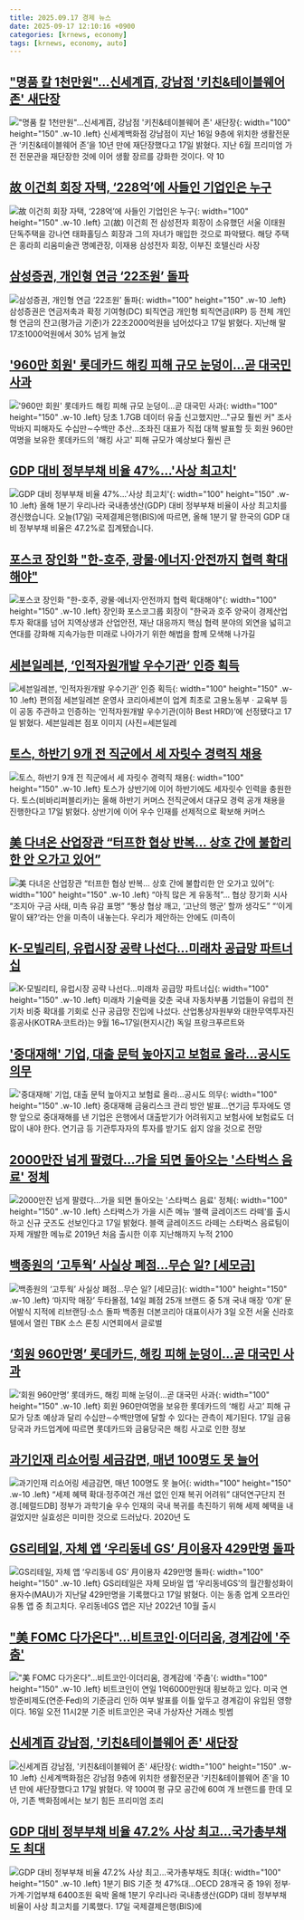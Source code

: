 ```yaml
---
title: 2025.09.17 경제 뉴스
date: 2025-09-17 12:10:16 +0900
categories: [krnews, economy]
tags: [krnews, economy, auto]
---
```

## ["명품 칼 1천만원"…신세계百, 강남점 '키친&테이블웨어 존' 새단장](https://n.news.naver.com/mnews/article/092/0002390700)

!["명품 칼 1천만원"…신세계百, 강남점 '키친&테이블웨어 존' 새단장](https://mimgnews.pstatic.net/image/origin/092/2025/09/17/2390700.jpg?type=nf220_150){: width="100" height="150" .w-10 .left}
신세계백화점 강남점이 지난 16일 9층에 위치한 생활전문관 ‘키친&테이블웨어 존’을 10년 만에 재단장했다고 17일 밝혔다. 지난 6월 프리미엄 가전 전문관을 재단장한 것에 이어 생활 장르를 강화한 것이다. 약 10

## [故 이건희 회장 자택, ‘228억’에 사들인 기업인은 누구](https://n.news.naver.com/mnews/article/005/0001802804)

![故 이건희 회장 자택, ‘228억’에 사들인 기업인은 누구](https://mimgnews.pstatic.net/image/origin/005/2025/09/17/1802804.jpg?type=nf220_150){: width="100" height="150" .w-10 .left}
고(故) 이건희 전 삼성전자 회장이 소유했던 서울 이태원 단독주택을 강나연 태화홀딩스 회장과 그의 자녀가 매입한 것으로 파악됐다. 해당 주택은 홍라희 리움미술관 명예관장, 이재용 삼성전자 회장, 이부진 호텔신라 사장

## [삼성증권, 개인형 연금 ‘22조원’ 돌파](https://n.news.naver.com/mnews/article/366/0001108586)

![삼성증권, 개인형 연금 ‘22조원’ 돌파](https://mimgnews.pstatic.net/image/origin/366/2025/09/17/1108586.jpg?type=nf220_150){: width="100" height="150" .w-10 .left}
삼성증권은 연금저축과 확정 기여형(DC) 퇴직연금 개인형 퇴직연금(IRP) 등 전체 개인형 연금의 잔고(평가금 기준)가 22조2000억원을 넘어섰다고 17일 밝혔다. 지난해 말 17조1000억원에서 30% 넘게 늘었

## ['960만 회원' 롯데카드 해킹 피해 규모 눈덩이…곧 대국민 사과](https://n.news.naver.com/mnews/article/001/0015630294)

!['960만 회원' 롯데카드 해킹 피해 규모 눈덩이…곧 대국민 사과](https://mimgnews.pstatic.net/image/origin/001/2025/09/17/15630294.jpg?type=nf220_150){: width="100" height="150" .w-10 .left}
당초 1.7GB 데이터 유출 신고했지만…"규모 훨씬 커" 조사 막바지 피해자도 수십만∼수백만 추산…조좌진 대표가 직접 대책 발표할 듯 회원 960만여명을 보유한 롯데카드의 '해킹 사고' 피해 규모가 예상보다 훨씬 큰

## [GDP 대비 정부부채 비율 47%…'사상 최고치'](https://n.news.naver.com/mnews/article/422/0000782203)

![GDP 대비 정부부채 비율 47%…'사상 최고치'](https://mimgnews.pstatic.net/image/origin/422/2025/09/17/782203.jpg?type=nf220_150){: width="100" height="150" .w-10 .left}
올해 1분기 우리나라 국내총생산(GDP) 대비 정부부채 비율이 사상 최고치를 경신했습니다. 오늘(17일) 국제결제은행(BIS)에 따르면, 올해 1분기 말 한국의 GDP 대비 정부부채 비율은 47.2%로 집계됐습니다.

## [포스코 장인화 "한-호주, 광물·에너지·안전까지 협력 확대해야"](https://n.news.naver.com/mnews/article/031/0000966019)

![포스코 장인화 "한-호주, 광물·에너지·안전까지 협력 확대해야"](https://mimgnews.pstatic.net/image/origin/031/2025/09/17/966019.jpg?type=nf220_150){: width="100" height="150" .w-10 .left}
장인화 포스코그룹 회장이 "한국과 호주 양국이 경제산업 투자 확대를 넘어 지역상생과 산업안전, 재난 대응까지 핵심 협력 분야의 외연을 넓히고 연대를 강화해 지속가능한 미래로 나아가기 위한 해법을 함께 모색해 나가길

## [세븐일레븐, ‘인적자원개발 우수기관’ 인증 획득](https://n.news.naver.com/mnews/article/018/0006117337)

![세븐일레븐, ‘인적자원개발 우수기관’ 인증 획득](https://mimgnews.pstatic.net/image/origin/018/2025/09/17/6117337.jpg?type=nf220_150){: width="100" height="150" .w-10 .left}
편의점 세븐일레븐 운영사 코리아세븐이 업계 최초로 고용노동부 · 교육부 등이 공동 주관하고 인증하는 ‘인적자원개발 우수기관(이하 Best HRD)’에 선정됐다고 17일 밝혔다. 세븐일레븐 점포 이미지 (사진=세븐일레

## [토스, 하반기 9개 전 직군에서 세 자릿수 경력직 채용](https://n.news.naver.com/mnews/article/008/0005251636)

![토스, 하반기 9개 전 직군에서 세 자릿수 경력직 채용](https://mimgnews.pstatic.net/image/origin/008/2025/09/17/5251636.jpg?type=nf220_150){: width="100" height="150" .w-10 .left}
토스가 상반기에 이어 하반기에도 세자릿수 인력을 충원한다. 토스(비바리퍼블리카)는 올해 하반기 커머스 전직군에서 대규모 경력 공개 채용을 진행한다고 17일 밝혔다. 상반기에 이어 우수 인재를 선제적으로 확보해 커머스

## [美 다녀온 산업장관 “터프한 협상 반복… 상호 간에 불합리한 안 오가고 있어”](https://n.news.naver.com/mnews/article/366/0001108561)

![美 다녀온 산업장관 “터프한 협상 반복… 상호 간에 불합리한 안 오가고 있어”](https://mimgnews.pstatic.net/image/origin/366/2025/09/17/1108561.jpg?type=nf220_150){: width="100" height="150" .w-10 .left}
“아직 많은 게 유동적”… 협상 장기화 시사 “조지아 구금 사태, 미측 유감 표명” “통상 협상 깨고, ‘고난의 행군’ 할까 생각도” “‘이게 말이 돼?‘라는 안을 미측이 내놓는다. 우리가 제안하는 안에도 (미측이

## [K-모빌리티, 유럽시장 공략 나선다…미래차 공급망 파트너십](https://n.news.naver.com/mnews/article/018/0006117581)

![K-모빌리티, 유럽시장 공략 나선다…미래차 공급망 파트너십](https://mimgnews.pstatic.net/image/origin/018/2025/09/17/6117581.jpg?type=nf220_150){: width="100" height="150" .w-10 .left}
미래차 기술력을 갖춘 국내 자동차부품 기업들이 유럽의 전기차 비중 확대를 기회로 신규 공급망 진입에 나섰다. 산업통상자원부와 대한무역투자진흥공사(KOTRA·코트라)는 9월 16~17일(현지시간) 독일 프랑크푸르트와

## ['중대재해' 기업, 대출 문턱 높아지고 보험료 올라…공시도 의무](https://n.news.naver.com/mnews/article/001/0015630976)

!['중대재해' 기업, 대출 문턱 높아지고 보험료 올라…공시도 의무](https://mimgnews.pstatic.net/image/origin/001/2025/09/17/15630976.jpg?type=nf220_150){: width="100" height="150" .w-10 .left}
중대재해 금융리스크 관리 방안 발표…연기금 투자에도 영향 앞으로 중대재해를 낸 기업은 은행에서 대출받기가 어려워지고 보험사에 보험료도 더 많이 내야 한다. 연기금 등 기관투자자의 투자를 받기도 쉽지 않을 것으로 전망

## [2000만잔 넘게 팔렸다…가을 되면 돌아오는 '스타벅스 음료' 정체](https://n.news.naver.com/mnews/article/015/0005185966)

![2000만잔 넘게 팔렸다…가을 되면 돌아오는 '스타벅스 음료' 정체](https://mimgnews.pstatic.net/image/origin/015/2025/09/17/5185966.jpg?type=nf220_150){: width="100" height="150" .w-10 .left}
스타벅스가 가을 시즌 메뉴 ‘블랙 글레이즈드 라떼’를 출시하고 신규 굿즈도 선보인다고 17일 밝혔다. 블랙 글레이즈드 라떼는 스타벅스 음료팀이 자제 개발한 메뉴로 2019년 처음 출시한 이후 지난해까지 누적 2100

## [백종원의 ‘고투웍’ 사실상 폐점…무슨 일? [세모금]](https://n.news.naver.com/mnews/article/016/0002530392)

![백종원의 ‘고투웍’ 사실상 폐점…무슨 일? [세모금]](https://mimgnews.pstatic.net/image/origin/016/2025/09/17/2530392.jpg?type=nf220_150){: width="100" height="150" .w-10 .left}
‘마지막 매장’ 두타몰점, 14일 폐점 25개 브랜드 중 5개 국내 매장 ‘0개’ 문어발식 지적에 리브랜딩·소스 돌파 백종원 더본코리아 대표이사가 3일 오전 서울 신라호텔에서 열린 TBK 소스 론칭 시연회에서 글로벌

## [‘회원 960만명’ 롯데카드, 해킹 피해 눈덩이…곧 대국민 사과](https://n.news.naver.com/mnews/article/029/0002982581)

![‘회원 960만명’ 롯데카드, 해킹 피해 눈덩이…곧 대국민 사과](https://mimgnews.pstatic.net/image/origin/029/2025/09/17/2982581.jpg?type=nf220_150){: width="100" height="150" .w-10 .left}
회원 960만여명을 보유한 롯데카드의 ‘해킹 사고’ 피해 규모가 당초 예상과 달리 수십만∼수백만명에 달할 수 있다는 관측이 제기된다. 17일 금융당국과 카드업계에 따르면 롯데카드와 금융당국은 해킹 사고로 인한 정보

## [과기인재 리쇼어링 세금감면, 매년 100명도 못 늘어](https://n.news.naver.com/mnews/article/016/0002530400)

![과기인재 리쇼어링 세금감면, 매년 100명도 못 늘어](https://mimgnews.pstatic.net/image/origin/016/2025/09/17/2530400.jpg?type=nf220_150){: width="100" height="150" .w-10 .left}
“세제 혜택 확대·정주여건 개선 없인 인재 복귀 어려워” 대덕연구단지 전경.[헤럴드DB] 정부가 과학기술 우수 인재의 국내 복귀를 촉진하기 위해 세제 혜택을 내걸었지만 실효성은 미미한 것으로 드러났다. 2020년 도

## [GS리테일, 자체 앱 ‘우리동네 GS’ 月이용자 429만명 돌파](https://n.news.naver.com/mnews/article/366/0001108553)

![GS리테일, 자체 앱 ‘우리동네 GS’ 月이용자 429만명 돌파](https://mimgnews.pstatic.net/image/origin/366/2025/09/17/1108553.jpg?type=nf220_150){: width="100" height="150" .w-10 .left}
GS리테일은 자체 모바일 앱 ‘우리동네GS’의 월간활성화이용자수(MAU)가 지난달 429만명을 기록했다고 17일 밝혔다. 이는 동종 업계 오프라인 유통 앱 중 최고치다. 우리동네GS 앱은 지난 2022년 10월 출시

## ["美 FOMC 다가온다"…비트코인·이더리움, 경계감에 '주춤'](https://n.news.naver.com/mnews/article/003/0013484492)

!["美 FOMC 다가온다"…비트코인·이더리움, 경계감에 '주춤'](https://mimgnews.pstatic.net/image/origin/003/2025/09/16/13484492.jpg?type=nf220_150){: width="100" height="150" .w-10 .left}
비트코인이 연일 1억6000만원대 횡보하고 있다. 미국 연방준비제도(연준·Fed)의 기준금리 인하 여부 발표를 이틀 앞두고 경계감이 유입된 영향이다. 16일 오전 11시2분 기준 비트코인은 국내 가상자산 거래소 빗썸

## [신세계百 강남점, '키친&테이블웨어 존' 새단장](https://n.news.naver.com/mnews/article/421/0008490448)

![신세계百 강남점, '키친&테이블웨어 존' 새단장](https://mimgnews.pstatic.net/image/origin/421/2025/09/17/8490448.jpg?type=nf220_150){: width="100" height="150" .w-10 .left}
신세계백화점은 강남점 9층에 위치한 생활전문관 '키친&테이블웨어 존'을 10년 만에 새단장했다고 17일 밝혔다. 약 100여 평 규모 공간에 60여 개 브랜드를 한데 모아, 기존 백화점에서는 보기 힘든 프리미엄 조리

## [GDP 대비 정부부채 비율 47.2% 사상 최고…국가총부채도 최대](https://n.news.naver.com/mnews/article/586/0000111890)

![GDP 대비 정부부채 비율 47.2% 사상 최고…국가총부채도 최대](https://mimgnews.pstatic.net/image/origin/586/2025/09/17/111890.jpg?type=nf220_150){: width="100" height="150" .w-10 .left}
1분기 BIS 기준 첫 47%대…OECD 28개국 중 19위 정부·가계·기업부채 6400조원 육박 올해 1분기 우리나라 국내총생산(GDP) 대비 정부부채 비율이 사상 최고치를 기록했다. 17일 국제결제은행(BIS)에

